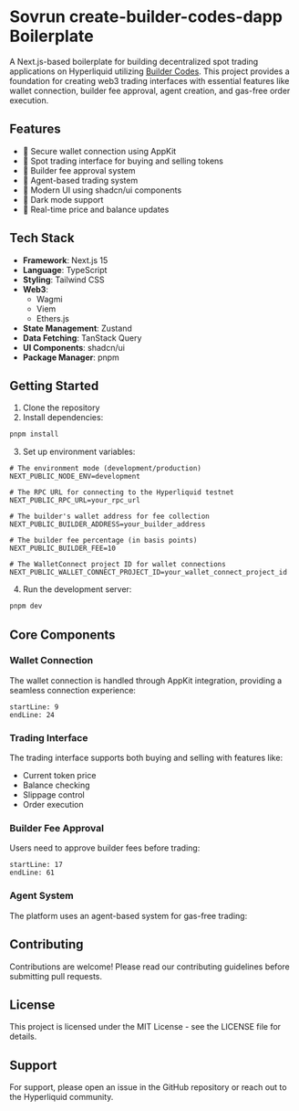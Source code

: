 # Sovrun create-builder-codes-dapp Boilerplate

A Next.js-based boilerplate for building decentralized spot trading applications on Hyperliquid utilizing [Builder Codes](https://hyperliquid.gitbook.io/hyperliquid-docs/trading/builder-codes). This project provides a foundation for creating web3 trading interfaces with essential features like wallet connection, builder fee approval, agent creation, and gas-free order execution.

## Features

- 🔐 Secure wallet connection using AppKit
- 💱 Spot trading interface for buying and selling tokens
- 🤝 Builder fee approval system
- 🔑 Agent-based trading system
- 🎨 Modern UI using shadcn/ui components
- 🌙 Dark mode support
- 🔄 Real-time price and balance updates

## Tech Stack

- **Framework**: Next.js 15
- **Language**: TypeScript
- **Styling**: Tailwind CSS
- **Web3**:
  - Wagmi
  - Viem
  - Ethers.js
- **State Management**: Zustand
- **Data Fetching**: TanStack Query
- **UI Components**: shadcn/ui
- **Package Manager**: pnpm

## Getting Started

1. Clone the repository
2. Install dependencies:

```bash
pnpm install
```

3. Set up environment variables:

```env
# The environment mode (development/production)
NEXT_PUBLIC_NODE_ENV=development

# The RPC URL for connecting to the Hyperliquid testnet
NEXT_PUBLIC_RPC_URL=your_rpc_url

# The builder's wallet address for fee collection
NEXT_PUBLIC_BUILDER_ADDRESS=your_builder_address

# The builder fee percentage (in basis points)
NEXT_PUBLIC_BUILDER_FEE=10

# The WalletConnect project ID for wallet connections
NEXT_PUBLIC_WALLET_CONNECT_PROJECT_ID=your_wallet_connect_project_id
```

4. Run the development server:

```bash
pnpm dev
```

## Core Components

### Wallet Connection

The wallet connection is handled through AppKit integration, providing a seamless connection experience:

```typescript:src/components/ConnectWallet.tsx
startLine: 9
endLine: 24
```

### Trading Interface

The trading interface supports both buying and selling with features like:

- Current token price
- Balance checking
- Slippage control
- Order execution

### Builder Fee Approval

Users need to approve builder fees before trading:

```typescript:src/components/ApproveBuilderFee.tsx
startLine: 17
endLine: 61
```

### Agent System

The platform uses an agent-based system for gas-free trading:

## Contributing

Contributions are welcome! Please read our contributing guidelines before submitting pull requests.

## License

This project is licensed under the MIT License - see the LICENSE file for details.

## Support

For support, please open an issue in the GitHub repository or reach out to the Hyperliquid community.
